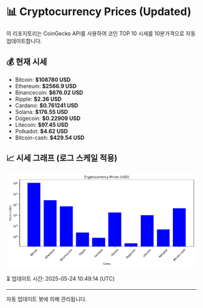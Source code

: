 
# 📊 Cryptocurrency Prices (Updated)

이 리포지토리는 CoinGecko API를 사용하여 코인 TOP 10 시세를 10분가격으로 자동 업데이트합니다.

## 💰 현재 시세
- Bitcoin: **$108780 USD**
- Ethereum: **$2566.9 USD**
- Binancecoin: **$676.02 USD**
- Ripple: **$2.36 USD**
- Cardano: **$0.761241 USD**
- Solana: **$176.55 USD**
- Dogecoin: **$0.22909 USD**
- Litecoin: **$97.45 USD**
- Polkadot: **$4.62 USD**
- Bitcoin-cash: **$429.54 USD**

## 📈 시세 그래프 (로그 스케일 적용)
![Crypto Prices](crypto_prices.png)

⏳ 업데이트 시간: 2025-05-24 10:49:14 (UTC)

---
자동 업데이트 봇에 의해 관리됩니다.
